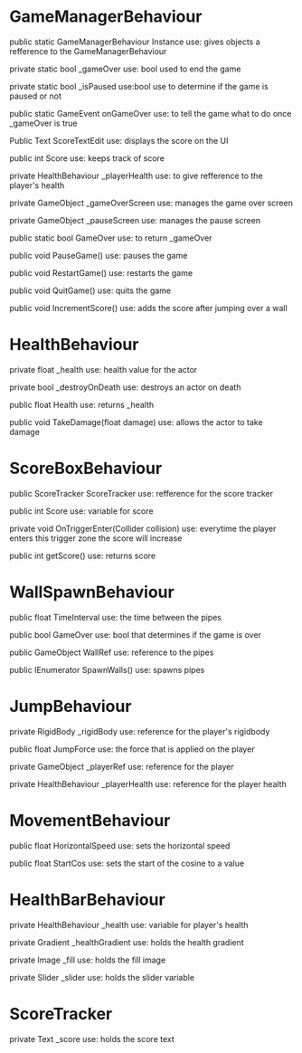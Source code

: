 # GameManagerBehaviour

public static GameManagerBehaviour Instance
use: gives objects a refference to the GameManagerBehaviour

private static bool _gameOver
use: bool used to end the game

private static bool _isPaused
use:bool use to determine if the game is paused or not

public static GameEvent onGameOver
use: to tell the game what to do once _gameOver is true

Public Text ScoreTextEdit
use: displays the score on the UI

public int Score
use: keeps track of score

private HealthBehaviour _playerHealth
use: to give refference to the player's health

private GameObject _gameOverScreen
use: manages the game over screen

private GameObject _pauseScreen
use: manages the pause screen

public static bool GameOver
use: to return _gameOver

public void PauseGame()
use: pauses the game

public void RestartGame()
use: restarts the game

public void QuitGame()
use: quits the game

public void IncrementScore()
use: adds the score after jumping over a wall

# HealthBehaviour

private float _health
use: health value for the actor

private bool _destroyOnDeath
use: destroys an actor on death

public float Health
use: returns _health

public void TakeDamage(float damage)
use: allows the actor to take damage

# ScoreBoxBehaviour

public ScoreTracker ScoreTracker
use: refference for the score tracker

public int Score
use: variable for score

private void OnTriggerEnter(Collider collision)
use: everytime the player enters this trigger zone the score will increase

public int getScore()
use: returns score

# WallSpawnBehaviour

public float TimeInterval
use: the time between the pipes

public bool GameOver
use: bool that determines if the game is over

public GameObject WallRef
use: reference to the pipes

public IEnumerator SpawnWalls()
use: spawns pipes

# JumpBehaviour

private RigidBody _rigidBody
use: reference for the player's rigidbody

public float JumpForce
use: the force that is applied on the player

private GameObject _playerRef
use: reference for the player

private HealthBehaviour _playerHealth
use: reference for the player health

# MovementBehaviour

public float HorizontalSpeed
use: sets the horizontal speed

public float StartCos
use: sets the start of the cosine to a value

# HealthBarBehaviour

private HealthBehaviour _health
use: variable for player's health

private Gradient _healthGradient
use: holds the health gradient

private Image _fill
use: holds the fill image

private Slider _slider
use: holds the slider variable

# ScoreTracker

private Text _score
use: holds the score text
